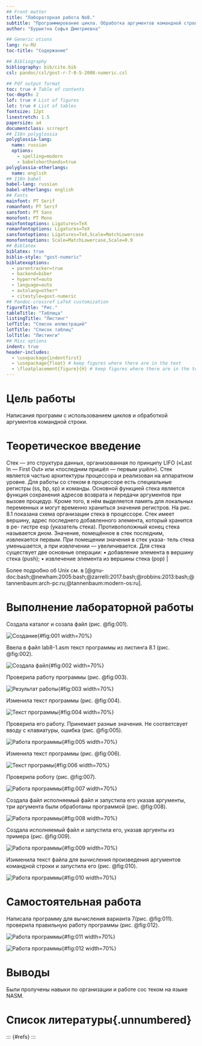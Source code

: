```yaml
---
## Front matter
title: "Лабораторная работа No8."
subtitle: "Программирование цикла. Обработка аргументов командной строки."
author: "Бурыктна Софья Дмитриевна"

## Generic otions
lang: ru-RU
toc-title: "Содержание"

## Bibliography
bibliography: bib/cite.bib
csl: pandoc/csl/gost-r-7-0-5-2008-numeric.csl

## Pdf output format
toc: true # Table of contents
toc-depth: 2
lof: true # List of figures
lot: true # List of tables
fontsize: 12pt
linestretch: 1.5
papersize: a4
documentclass: scrreprt
## I18n polyglossia
polyglossia-lang:
  name: russian
  options:
	- spelling=modern
	- babelshorthands=true
polyglossia-otherlangs:
  name: english
## I18n babel
babel-lang: russian
babel-otherlangs: english
## Fonts
mainfont: PT Serif
romanfont: PT Serif
sansfont: PT Sans
monofont: PT Mono
mainfontoptions: Ligatures=TeX
romanfontoptions: Ligatures=TeX
sansfontoptions: Ligatures=TeX,Scale=MatchLowercase
monofontoptions: Scale=MatchLowercase,Scale=0.9
## Biblatex
biblatex: true
biblio-style: "gost-numeric"
biblatexoptions:
  - parentracker=true
  - backend=biber
  - hyperref=auto
  - language=auto
  - autolang=other*
  - citestyle=gost-numeric
## Pandoc-crossref LaTeX customization
figureTitle: "Рис."
tableTitle: "Таблица"
listingTitle: "Листинг"
lofTitle: "Список иллюстраций"
lotTitle: "Список таблиц"
lolTitle: "Листинги"
## Misc options
indent: true
header-includes:
  - \usepackage{indentfirst}
  - \usepackage{float} # keep figures where there are in the text
  - \floatplacement{figure}{H} # keep figures where there are in the text
---
```


# Цель работы

Написания программ с использованием циклов и обработкой аргументов командной строки.

# Теоретическое введение

  Стек — это структура данных, организованная по принципу LIFO («Last In — First Out»
или «последним пришёл — первым ушёл»). Стек является частью архитектуры процессора и
реализован на аппаратном уровне. Для работы со стеком в процессоре есть специальные
регистры (ss, bp, sp) и команды.
Основной функцией стека является функция сохранения адресов возврата и передачи
аргументов при вызове процедур. Кроме того, в нём выделяется память для локальных
переменных и могут временно храниться значения регистров.
На рис. 8.1 показана схема организации стека в процессоре.
Стек имеет вершину, адрес последнего добавленного элемента, который хранится в ре-
гистре esp (указатель стека). Противоположный конец стека называется дном. Значение,
помещённое в стек последним, извлекается первым. При помещении значения в стек указа-
тель стека уменьшается, а при извлечении — увеличивается.
Для стека существует две основные операции:
• добавление элемента в вершину стека (push);
• извлечение элемента из вершины стека (pop)                                           |

Более подробно об Unix см. в [@gnu-doc:bash;@newham:2005:bash;@zarrelli:2017:bash;@robbins:2013:bash;@tannenbaum:arch-pc:ru;@tannenbaum:modern-os:ru].

# Выполнение лабораторной работы

Создала каталог и созала файл (рис. @fig:001).

![Создание](image/1.png){#fig:001 width=70%}

Ввела в файл lab8-1.asm текст программы из листинга 8.1 (рис. @fig:002).
 
![Создала файл](image/2.png){#fig:002 width=70%}
 
Проверила работу программы (рис. @fig:003).

![Результат работы](image/3.png){#fig:003 width=70%}
 
Изменила текст программы (рис. @fig:004).
 
![Текст программы](image/4.png){#fig:004 width=70%}
 
Проверила его работу. Принемает разные значения. Не соответсвует вводу с клавиатуры, ошибка (рис. @fig:005).
 
![Работа программы](image/5.png){#fig:005 width=70%}

Изменила текст программы (рис. @fig:006).

![Текст програмы](image/6.png){#fig:006 width=70%}

Проверила роботу  (рис. @fig:007).

![Работа программы](image/7.png){#fig:007 width=70%}

Создала файл исполняемый файл  и запустила его указав аргументы, три аргумента были обработаны программой (рис. @fig:008).

![Работа программы](image/8.png){#fig:008 width=70%}

Создала исполняемый файл и запустила его, указав аргуенты из примера (рис. @fig:009).
 
![Работа программы](image/9.png){#fig:009 width=70%}

Изименила текст файла для вычисления произведения аргументов командной строки и запустила его (рис. @fig:010).

![Работа программы](image/10.png){#fig:010 width=70%}

# Самостоятельная работа 

Написала программу для вычисления варианта 7(рис. @fig:011). проверила правильную работу программы (рис. @fig:012).

![Работа программы](image/11.png){#fig:011 width=70%}

![Работа программы](image/12.png){#fig:012 width=70%}

# Выводы

Были пролучены навыки по организации и работе сос теком на языке NASM.

# Список литературы{.unnumbered}

::: {#refs}
:::
